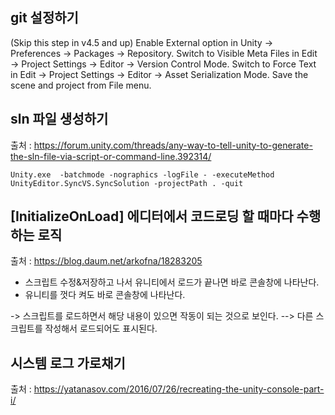 

## git 설정하기

(Skip this step in v4.5 and up) Enable External option in Unity → Preferences → Packages → Repository.
Switch to Visible Meta Files in Edit → Project Settings → Editor → Version Control Mode.
Switch to Force Text in Edit → Project Settings → Editor → Asset Serialization Mode.
Save the scene and project from File menu.

## sln 파일 생성하기 
출처 : https://forum.unity.com/threads/any-way-to-tell-unity-to-generate-the-sln-file-via-script-or-command-line.392314/

```
Unity.exe  -batchmode -nographics -logFile - -executeMethod UnityEditor.SyncVS.SyncSolution -projectPath . -quit
```

## [InitializeOnLoad] 에디터에서 코드로딩 할 때마다 수행하는 로직
출처 : https://blog.daum.net/arkofna/18283205

* 스크립트 수정&저장하고 나서 유니티에서 로드가 끝나면 바로 콘솔창에 나타난다.
* 유니티를 껏다 켜도 바로 콘솔창에 나타난다.

-> 스크립트를 로드하면서 해당 내용이 있으면 작동이 되는 것으로 보인다.
--> 다른 스크립트를 작성해서 로드되어도 표시된다.

## 시스템 로그 가로채기
출처 : https://yatanasov.com/2016/07/26/recreating-the-unity-console-part-i/

